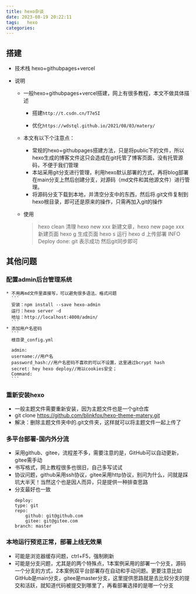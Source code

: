 ```yaml
---
title: hexo杂谈
date: 2023-08-19 20:22:11
tags:	hexo
categories:
---
```

## 搭建

* 技术栈 hexo+githubpages+vercel

* 说明
  * 一般hexo+githubpages+vercel搭建，网上有很多教程，本文不做具体描述
  
    * 搭建`http://t.csdn.cn/T7e5I`
  
    * 优化`https://wdstql.github.io/2021/08/03/matery/`
  
  * 本文有以下个注意点：
    * 常规的hexo+githubpages搭建方法，只是将public下的文件，所以hexo生成的博客文件这只会造成在git托管了博客页面，没有托管源码，不便于我们管理
    * 本站采用git分支进行管理，利用hexo默认部署的方式，再将blog部署在main分支上然后创建分支，对源码（md文件和其他源文件）进行管理。
    * 将源码分支下载到本地，并清空分支中的东西，然后将.git文件复制到hexo根目录，即可还是原来的操作，只需再加入git的操作
  
  * 使用
  
    > hexo clean 清理
    > hexo new xxx 新建文章，hexo new page xxx  新建页面
    > hexo g 生成页面
    > hexo s 运行
    > hexo d 上传部署  INFO  Deploy done: git 表示成功
    > 然后git同步即可

## 其他问题
### 配置admin后台管理系统
    * 不用再md文件里直接写，可以避免很多语法、格式问题
      ```
      安装：npm install --save hexo-admin
      运行：hexo server -d
      地址：http://localhost:4000/admin/
      ```
    * 添加用户名密码
      ```
      根目录_config.yml
      
      admin:
      username://用户名
      password_hash://用户名密码不喜欢的可以不设置，这里通过bcrypt hash
      secret: hey hexo deploy//用以cookies安全；
      Command: 
      ```


### 重新安装hexo

  * 一般主题文件需要重新安装，因为主题文件也是一个git仓库
  * git clone https://github.com/blinkfox/hexo-theme-matery.git
  * 解决：删除主题文件夹中的.git文件夹，这样就可以将主题文件一起上传了

### 多平台部署-国内外分流
  * 采用github、gitee，流程差不多，需要注意的是，GitHub可以自动更新，gitee需手动
  * 书写格式，网上教程很多也很旧，自己多写试试
  * 协议问题，github采用ssh协议，gitee采用http协议，别问为什么，问就是踩坑大半天！当然这个也是因人而异，只是提供一种排查思路
  * 分支最好也一致
    ```
    deploy:
    type: git 
    repo:
        github: git@github.com
        gitee: git@gitee.com
    branch: master
    ```
  
### 本地运行预览正常，部署上线无效果
  * 可能是浏览器缓存问题，ctrl+F5，强制刷新
  * 可能是分支问题，尤其是的两个特殊点，1本案例采用的部署一个分支，源码一个分支的方式，2本案例双平台部署存在自动和手动问题。更要注意比如GitHub是main分支，gitee是master分支，这里提供思路就是去比较分支的提交和活跃，就知道代码被提交到哪里了，再看部署选择的是哪一个分支
  
  